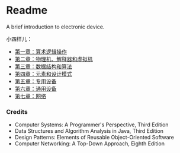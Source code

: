 # Readme
A brief introduction to electronic device.

小四样儿：
- [第一章：算术逻辑操作](./chapter-1.md)
- [第二章：物理机、解释器和虚拟机](./chapter-2.md)
- [第三章：数据结构和算法](./chapter-3.md)
- [第四章：元素和设计模式](./chapter-4.md)
- [第五章：专用设备](./chapter-5.md)
- [第六章：通用设备](./chapter-6.md)
- [第七章：网络](./chapter-7.md)

### Credits
- Computer Systems: A Programmer's Perspective, Third Edition
- Data Structures and Algorithm Analysis in Java, Third Edition
- Design Patterns: Elements of Reusable Object-Oriented Software
- Computer Networking: A Top-Down Approach, Eighth Edition
